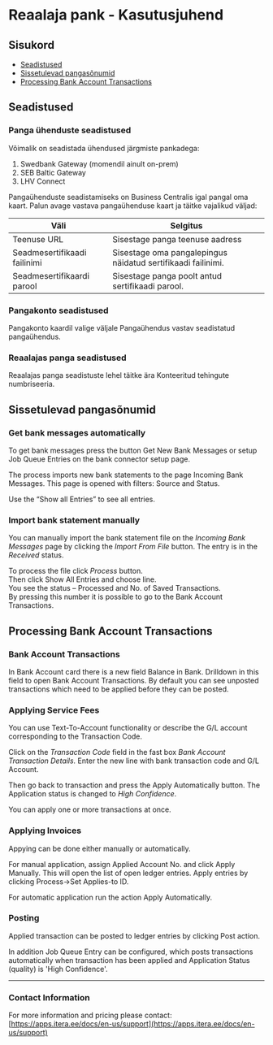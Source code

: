# Reaalaja pank - Kasutusjuhend
## Sisukord

- [Seadistused](#seadistused)
- [Sissetulevad pangasõnumid](#sissetulevad-pangasõnumid)
- [Processing Bank Account Transactions](#processing-bank-account-transactions)

## Seadistused

### Panga ühenduste seadistused

Võimalik on seadistada ühendused järgmiste pankadega:
1. Swedbank Gateway (momendil ainult on-prem)
2. SEB Baltic Gateway
3. LHV Connect

Pangaühenduste seadistamiseks on Business Centralis igal pangal oma kaart. Palun avage vastava pangaühenduse kaart ja täitke vajalikud väljad:

Väli |  Selgitus | 
-- | --
Teenuse URL | Sisestage panga teenuse aadress
Seadmesertifikaadi failinimi | Sisestage oma pangalepingus näidatud sertifikaadi failinimi.
Seadmesertifikaardi parool | Sisestage panga poolt antud sertifikaadi parool.

### Pangakonto seadistused
Pangakonto kaardil valige väljale Pangaühendus vastav seadistatud pangaühendus.

### Reaalajas panga seadistused
Reaalajas panga seadistuste lehel täitke ära Konteeritud tehingute numbriseeria.


## Sissetulevad pangasõnumid

### Get bank messages automatically

To get bank messages press the button Get New Bank Messages or setup Job Queue Entries on the bank connector setup page.

The process imports new bank statements to the page Incoming Bank Messages. This page is opened with filters: Source and Status.

Use the “Show all Entries” to see all entries.

### Import bank statement manually

You can manually import the bank statement file on the _Incoming Bank Messages_ page by clicking the _Import From File_ button. The entry is in the _Received_ status.

To process the file click _Process_ button.  
Then click Show All Entries and choose line.  
You see the status – Processed and No. of Saved Transactions.  
By pressing this number it is possible to go to the Bank Account Transactions.

## Processing Bank Account Transactions

### Bank Account Transactions

In Bank Account card there is a new field Balance in Bank. Drilldown in this field to open Bank Account Transactions. By default you can see unposted transactions which need to be applied before they can be posted.

### Applying Service Fees

You can use Text-To-Account functionality or describe the G/L account corresponding to the Transaction Code.

Click on the _Transaction Code_ field in the fast box _Bank Account Transaction Details._
Enter the new line with bank transaction code and G/L Account.

Then go back to transaction and press the Apply Automatically button.
The Application status is changed to _High Confidence_.

You can apply one or more transactions at once.


### Applying Invoices
Appying can be done either manually or automatically.

For manual application, assign Applied Account No. and click Apply Manually. This will open the list of open ledger entries. Apply entries by clicking Process->Set Applies-to ID.

For automatic application run the action Apply Automatically.

### Posting

Applied transaction can be posted to ledger entries by clicking Post action.

In addition Job Queue Entry can be configured, which posts transactions automatically when transaction has been applied and Application Status (quality) is 'High Confidence'.

---

### Contact Information
For more information and pricing please contact:  
[https://apps.itera.ee/docs/en-us/support](https://apps.itera.ee/docs/en-us/support)
